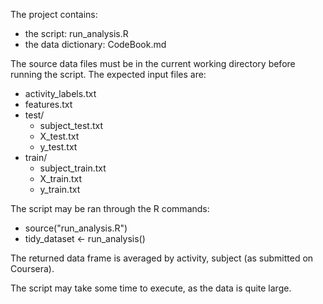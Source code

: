 The project contains:

* the script: run_analysis.R
* the data dictionary: CodeBook.md

The source data files must be in the current working directory before running the script.
The expected input files are:

* activity_labels.txt
* features.txt
* test/
    * subject_test.txt
    * X_test.txt
    * y_test.txt
* train/
    * subject_train.txt
    * X_train.txt
    * y_train.txt

The script may be ran through the R commands:

* source("run_analysis.R")
* tidy_dataset <- run_analysis()

The returned data frame is averaged by activity, subject
(as submitted on Coursera).

The script may take some time to execute, as the data is quite large.